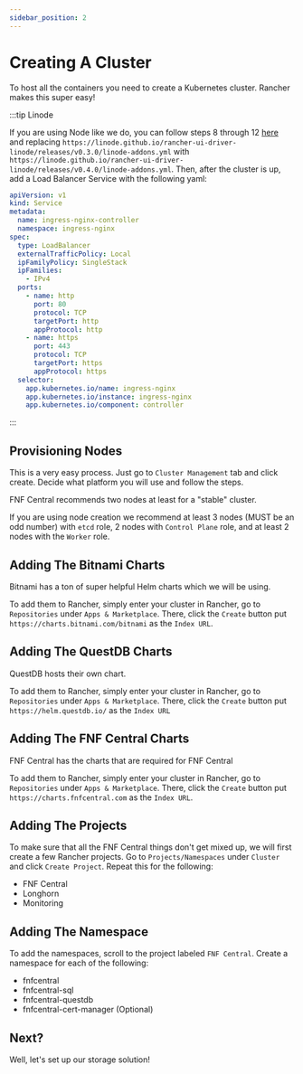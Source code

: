 ```yaml
---
sidebar_position: 2
---
```


# Creating A Cluster

To host all the containers you need to create a Kubernetes cluster. Rancher makes this super easy!

:::tip Linode

If you are using Node like we do, you can follow steps 8 through 12 [here](https://www.linode.com/docs/guides/how-to-deploy-kubernetes-on-linode-with-rancher-2-x/#provision-a-cluster) and replacing `https://linode.github.io/rancher-ui-driver-linode/releases/v0.3.0/linode-addons.yml` with `https://linode.github.io/rancher-ui-driver-linode/releases/v0.4.0/linode-addons.yml`. Then, after the cluster is up, add a Load Balancer Service with the following yaml:

```yaml
apiVersion: v1
kind: Service
metadata:
  name: ingress-nginx-controller
  namespace: ingress-nginx
spec:
  type: LoadBalancer
  externalTrafficPolicy: Local
  ipFamilyPolicy: SingleStack
  ipFamilies:
    - IPv4
  ports:
    - name: http
      port: 80
      protocol: TCP
      targetPort: http
      appProtocol: http
    - name: https
      port: 443
      protocol: TCP
      targetPort: https
      appProtocol: https
  selector:
    app.kubernetes.io/name: ingress-nginx
    app.kubernetes.io/instance: ingress-nginx
    app.kubernetes.io/component: controller
```

:::

## Provisioning Nodes

This is a very easy process. Just go to `Cluster Management` tab and click create. Decide what platform you will use and follow the steps.

FNF Central recommends two nodes at least for a "stable" cluster.

If you are using node creation we recommend at least 3 nodes (MUST be an odd number) with `etcd` role, 2 nodes with `Control Plane` role, and at least 2 nodes with the `Worker` role.

## Adding The Bitnami Charts

Bitnami has a ton of super helpful Helm charts which we will be using.

To add them to Rancher, simply enter your cluster in Rancher, go to `Repositories` under `Apps & Marketplace`. There, click the `Create` button put `https://charts.bitnami.com/bitnami` as the `Index URL`.

## Adding The QuestDB Charts

QuestDB hosts their own chart.

To add them to Rancher, simply enter your cluster in Rancher, go to `Repositories` under `Apps & Marketplace`. There, click the `Create` button put `https://helm.questdb.io/` as the `Index URL`

## Adding The FNF Central Charts

FNF Central has the charts that are required for FNF Central

To add them to Rancher, simply enter your cluster in Rancher, go to `Repositories` under `Apps & Marketplace`. There, click the `Create` button put `https://charts.fnfcentral.com` as the `Index URL`.

## Adding The Projects

To make sure that all the FNF Central things don't get mixed up, we will first create a few Rancher projects. Go to `Projects/Namespaces` under `Cluster` and click `Create Project`. Repeat this for the following:

- FNF Central
- Longhorn
- Monitoring

## Adding The Namespace

To add the namespaces, scroll to the project labeled `FNF Central`. Create a namespace for each of the following:

- fnfcentral
- fnfcentral-sql
- fnfcentral-questdb
- fnfcentral-cert-manager (Optional)

## Next?

Well, let's set up our storage solution!
